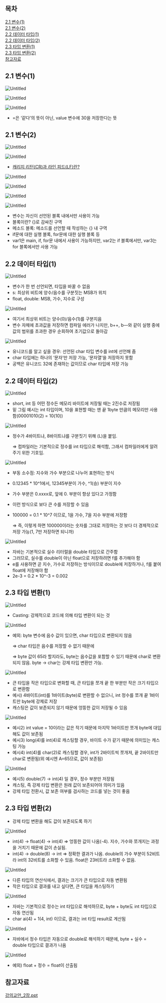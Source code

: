## 목차

[2.1 변수(1)](#21-변수1)   
[2.1 변수(2)](#21-변수2)   
[2.2 데이터 타입(1)](#22-데이터-타입1)   
[2.2 데이터 타입(2)](#22-데이터-타입2)   
[2.3 타입 변환(1)](#23-타입-변환1)   
[2.3 타입 변환(2)](#23-타입-변환2)   
[참고자료](#참고자료)

## **2.1 변수(1)**

![Untitled](https://github.com/abarthdew/this-is-java/blob/main/00.basics/images/2.png)

![Untitled](https://github.com/abarthdew/this-is-java/blob/main/00.basics/images/2(1).png)

![Untitled](https://github.com/abarthdew/this-is-java/blob/main/00.basics/images/2(2).png)

- =은 ‘같다’의 뜻이 아닌, value 변수에 30을 저장한다는 뜻

## **2.1 변수(2)**

![Untitled](https://github.com/abarthdew/this-is-java/blob/main/00.basics/images/2(3).png)

![Untitled](https://github.com/abarthdew/this-is-java/blob/main/00.basics/images/2(4).png)

- [캐리지 리턴(CR)과 라인 피드(LF)란?](https://jw910911.tistory.com/90)

![Untitled](https://github.com/abarthdew/this-is-java/blob/main/00.basics/images/2(5).png)

![Untitled](https://github.com/abarthdew/this-is-java/blob/main/00.basics/images/2(6).png)

![Untitled](https://github.com/abarthdew/this-is-java/blob/main/00.basics/images/2(7).png)

![Untitled](https://github.com/abarthdew/this-is-java/blob/main/00.basics/images/2(8).png)

- 변수는 자신이 선언된 블록 내에서만 사용이 가능
- 블록이란? {}로 감싸진 구역
- 메소드 블록: 메소드를 선언할 때 작성하는 {} 내 구역
- if문에 대한 실행 블록, for문에 대한 실행 블록 등
- var1은 main, if, for문 내에서 사용이 가능하지만, var2는 if 블록에서만, var3는 for 블록에서만 사용 가능

## **2.2 데이터 타입(1)**

![Untitled](https://github.com/abarthdew/this-is-java/blob/main/00.basics/images/2(9).png)

- 변수가 한 번 선언되면, 타입을 바꿀 수 없음
- s: 최상위 비트에 양수/음수를 구분짓는 MSB가 위치
- float, double: MSB, 가수, 지수로 구성

![Untitled](https://github.com/abarthdew/this-is-java/blob/main/00.basics/images/2(10).png)

- 여기서 최상위 비트는 양수(0)/음수(1)를 구분지음
- 변수 자체에 초과값을 저장하면 컴파일 에러가 나지만, b++, b—와 같이 실행 중에 값의 범위를 초과한 경우 순회하여 초기값으로 돌아감

![Untitled](https://github.com/abarthdew/this-is-java/blob/main/00.basics/images/2(11).png)

- 유니코드를 알고 싶을 경우: 선언된 char 타입 변수를 int에 선언해 줌
- char 타입에는 하나의 ‘문자’만 저장 가능, ‘문자열’을 저장하지 못함
- 공백은 유니코드 32에 존재하는 값이므로 char 타입에 저장 가능

## **2.2 데이터 타입(2)**

![Untitled](https://github.com/abarthdew/this-is-java/blob/main/00.basics/images/2(12).png)

- short, int 등 어떤 정수든 메모리 바이트에 저장될 때는 2진수로 저장됨
- 밑 그림 예시는 int 타입이며, 10을 표현할 때는 맨 끝 1byte 만큼의 메모리만 사용함(00001010(2) = 10(10))

![Untitled](https://github.com/abarthdew/this-is-java/blob/main/00.basics/images/2(13).png)

- 정수가 4바이트냐, 8바이트냐를 구분짓기 위해 (L)을 붙임.

  ⇒ 컴파일러는 기본적으로 정수를 int 타입으로 해석함, 그래서 컴파일러에게 알려주기 위한 기호임.

![Untitled](https://github.com/abarthdew/this-is-java/blob/main/00.basics/images/2(14).png)

- 부동 소수점: 지수와 가수 부분으로 나누어 표현하는 방식
- 0.12345 * 10^1에서, 12345부분이 가수, ^1(승) 부분이 지수
- 가수 부분은 0.xxxx로, 앞에 0. 부분이 항상 있다고 가정함
- 이런 방식으로 보다 큰 수를 저장할 수 있음
- 100000 = 0.1 * 10^7 이므로, 1을 가수, 7을 지수 부분에 저장함

  ⇒ 즉, 이렇게 하면 100000이라는 숫자를 그대로 저장하는 것 보다 더 경제적으로 저장 가능(1, 7만 저장하면 되니까)

![Untitled](https://github.com/abarthdew/this-is-java/blob/main/00.basics/images/2(15).png)

- 자바는 기본적으로 실수 리터럴을 double 타입으로 간주함
- 그러므로, 실수를 double이 아닌 float으로 저장하려면 f를 추가해야 함
- e를 사용하면 곧 지수, 가수로 저장하는 방식이므로 double에 저장하거나, f를 붙여 float에 저장해야 함
- 2e-3 = 0.2 * 10^-3 = 0.002

## **2.3 타입 변환(1)**

![Untitled](https://github.com/abarthdew/this-is-java/blob/main/00.basics/images/2(16).png)

- Casting: 강제적으로 코드에 의해 타입 변환이 되는 것

![Untitled](https://github.com/abarthdew/this-is-java/blob/main/00.basics/images/2(17).png)

- 예외: byte 변수에 음수 값이 있으면, char 타입으로 변환되지 않음

  ⇒ char 타입은 음수를 저장할 수 없기 때문에

  ⇒ byte 값이 65라 할지라도, byte는 음수값을 포함할 수 있기 때문에 char로 변환되지 않음. byte → char는 강제 타입 변환만 가능.

![Untitled](https://github.com/abarthdew/this-is-java/blob/main/00.basics/images/2(18).png)

- 큰 타입을 작은 타입으로 변화할 때, 큰 타입을 쪼개 끝 한 부분만 작은 크기 타입으로 변환함
- 예시) 4바이트(int)를 1바이트(byte)로 변환할 수 없으니, int 정수를 쪼개 끝 1바이트만 byte에 강제로 저장
- 캐스팅은 값이 보존되지 않기 때문에 엉뚱한 값이 저장될 수 있음

![Untitled](https://github.com/abarthdew/this-is-java/blob/main/00.basics/images/2(19).png)

- 예시2) int value = 10이라는 값은 작기 때문에 마지막 1바이트만 쪼개 byte에 대입해도 값이 보존됨
- 예시3) long(4)를 int(4)로 캐스팅할 경우, 바이트 수가 같기 때문에 의미있는 캐스팅 가능
- 예시4) int(4)를 char(2)로 캐스팅할 경우, int가 2바이트씩 쪼개져, 끝 2바이트만 char로 변환됨(위 예시엔 A=65므로, 값이 보존됨)

![Untitled](https://github.com/abarthdew/this-is-java/blob/main/00.basics/images/2(20).png)

- 예시5) double(7) → int(4) 일 경우, 정수 부분만 저장됨
- 캐스팅, 즉 강제 타입 변환은 원래 값이 보존되어야 의미가 있음
- 강제 타입 전환시, 값 보존 여부를 검사하는 코드를 넣는 것이 좋음

## **2.3 타입 변환(2)**

- 강제 타입 변환을 해도 값이 보존되도록 하기

![Untitled](https://github.com/abarthdew/this-is-java/blob/main/00.basics/images/2(21).png)

- int(4) → float(4) → int(4) ⇒ 엉뚱한 값이 나옴(-4). 지수, 가수와 쪼개지는 과정을 거치기 때문에 값이 손실됨.
- int(4) → double(8) → int ⇒ 정확한 결과가 나옴. double의 가수 부분이 52비트라 int의 32비트를 소화할 수 있음. float은 23비트라 소화할 수 없음.

![Untitled](https://github.com/abarthdew/this-is-java/blob/main/00.basics/images/2(22).png)

- 다른 타입의 연산식에서, 결과는 크기가 큰 타입으로 자동 변환됨
- 작은 타입으로 결과를 내고 싶다면, 큰 타입을 캐스팅하기

![Untitled](https://github.com/abarthdew/this-is-java/blob/main/00.basics/images/2(23).png)

- 자바는 기본적으로 정수는 int 타입으로 해석하므로, byte + byte도 int 타입으로 자동 연산됨
- char ai(4) + 1(4, int) 이므로, 결과는 int 타입 result로 계산됨

![Untitled](https://github.com/abarthdew/this-is-java/blob/main/00.basics/images/2(24).png)

- 자바에서 정수 타입은 자동으로 double로 해석하기 때문에, byte + 실수 = double 타입으로 결과가 나옴

![Untitled](https://github.com/abarthdew/this-is-java/blob/main/00.basics/images/2(25).png)

- 예외) float + 정수 = float이 산출됨

## 참고자료

[강의교안_2장.ppt](https://github.com/abarthdew/this-is-Java/blob/main/00.basics/files/%EA%B0%95%EC%9D%98%EA%B5%90%EC%95%88_2%EC%9E%A5.ppt)